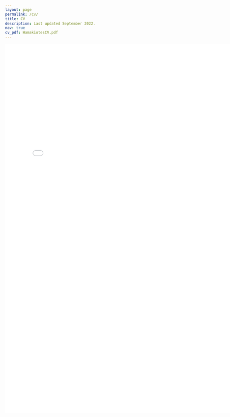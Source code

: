 ```yaml
---
layout: page
permalink: /cv/
title: CV
description: Last updated September 2022.
nav: true
cv_pdf: HamakiotesCV.pdf
---
```


<embed src="/assets/pdf/HamakiotesCV.pdf" type="application/pdf" width="780" height="1200">
